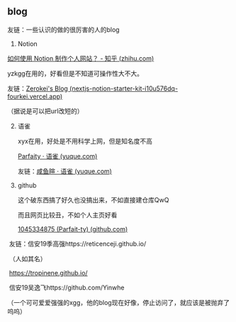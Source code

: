 ## blog

友链：一些认识的做的很厉害的人的blog

1. Notion

[如何使用 Notion 制作个人网站？ - 知乎 (zhihu.com)](https://www.zhihu.com/question/342631132)

yzkgg在用的，好看但是不知道可操作性大不大。

友链：[Zerokei's Blog (nextjs-notion-starter-kit-i10u576dq-fourkei.vercel.app)](https://nextjs-notion-starter-kit-i10u576dq-fourkei.vercel.app/)

（据说是可以把url改短的）

2. 语雀

   xyx在用，好处是不用科学上网，但是知名度不高

   [Parfaity · 语雀 (yuque.com)](https://www.yuque.com/parfaity)

   友链：[咸鱼暄 · 语雀 (yuque.com)](https://www.yuque.com/xianyuxuan)

   

3. github

   这个破东西搞了好久也没搞出来，不如直接建仓库QwQ

   而且网页比较丑，不如个人主页好看

   [1045334875 (Parfait-ty) (github.com)](https://github.com/1045334875)

​	友链：信安19季高强https://reticenceji.github.io/

​				（人如其名）

​				https://tropinene.github.io/

​				信安19吴逸飞https://github.com/Yinwhe

​				（一个可可爱爱强强的xgg，他的blog现在好像，停止访问了，就应该是被抛弃了呜呜）